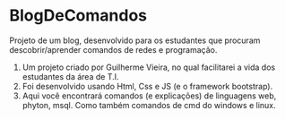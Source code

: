 # BlogDeComandos
Projeto de um blog, desenvolvido para os estudantes que procuram descobrir/aprender comandos de redes e programação.

1. Um projeto criado por Guilherme Vieira, no qual facilitarei a vida dos estudantes da área de T.I.
2. Foi desenvolvido usando Html, Css e JS (e o framework bootstrap).
3. Aqui você encontrará comandos (e explicações) de linguagens web, phyton, msql. Como também comandos de cmd do windows e linux.
